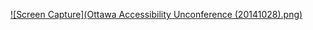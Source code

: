 [![Screen Capture](Ottawa Accessibility Unconference (20141028).png)](https://girafe.github.io/accessibilityunconference)
